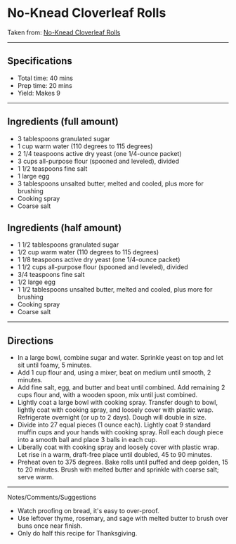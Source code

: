 # No-Knead Cloverleaf Rolls

Taken from: [No-Knead Cloverleaf Rolls](https://www.marthastewart.com/945643/no-knead-cloverleaf-rolls)

---
## Specifications
- Total time: 40 mins
- Prep time: 20 mins
- Yield: Makes 9

---
## Ingredients (full amount)
- 3 tablespoons granulated sugar
- 1 cup warm water (110 degrees to 115 degrees)
- 2 1/4 teaspoons active dry yeast (one 1/4-ounce packet)
- 3 cups all-purpose flour (spooned and leveled), divided
- 1 1/2 teaspoons fine salt
- 1 large egg
- 3 tablespoons unsalted butter, melted and cooled, plus more for brushing
- Cooking spray
- Coarse salt

## Ingredients (half amount)
- 1 1/2 tablespoons granulated sugar
- 1/2 cup warm water (110 degrees to 115 degrees)
- 1 1/8 teaspoons active dry yeast (one 1/4-ounce packet)
- 1 1/2 cups all-purpose flour (spooned and leveled), divided
- 3/4 teaspoons fine salt
- 1/2 large egg
- 1 1/2 tablespoons unsalted butter, melted and cooled, plus more for brushing
- Cooking spray
- Coarse salt


---
## Directions
- In a large bowl, combine sugar and water. Sprinkle yeast on top and let sit until foamy, 5 minutes. 
- Add 1 cup flour and, using a mixer, beat on medium until smooth, 2 minutes. 
- Add fine salt, egg, and butter and beat until combined. Add remaining 2 cups flour and, with a wooden spoon, mix until just combined. 
- Lightly coat a large bowl with cooking spray. Transfer dough to bowl, lightly coat with cooking spray, and loosely cover with plastic wrap. Refrigerate overnight (or up to 2 days). Dough will double in size.
- Divide into 27 equal pieces (1 ounce each). Lightly coat 9 standard muffin cups and your hands with cooking spray. Roll each dough piece into a smooth ball and place 3 balls in each cup. 
- Liberally coat with cooking spray and loosely cover with plastic wrap. Let rise in a warm, draft-free place until doubled, 45 to 90 minutes.
- Preheat oven to 375 degrees. Bake rolls until puffed and deep golden, 15 to 20 minutes. Brush with melted butter and sprinkle with coarse salt; serve warm.


---
Notes/Comments/Suggestions
- Watch proofing on bread, it's easy to over-proof.
- Use leftover thyme, rosemary, and sage with melted butter to brush over buns once near finish.
- Only do half this recipe for Thanksgiving.
